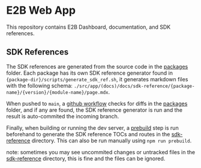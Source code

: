 # E2B Web App

This repository contains E2B Dashboard, documentation, and SDK references.

## SDK References

The SDK references are generated from the source code in the [packages](../../packages) folder.
Each package has its own SDK reference generator found in `{package-dir}/scripts/generate_sdk_ref.sh`, it generates markdown files with the following schema: `./src/app/(docs)/docs/sdk-reference/{package-name}/{version}/{module-name}/page.mdx`.

When pushed to `main`, a [github workflow](../../.github/workflows/generate_sdk_ref.yml) checks for diffs in the [packages](../../packages) folder, and if any are found, the SDK reference generator is run and the result is auto-commited the incoming branch.

Finally, when building or running the dev server, a [prebuild](./prebuild.js) step is run beforehand to generate the SDK reference TOCs and routes in the [sdk-reference](./src/app/(docs)/docs/sdk-reference) directory. This can also be run manually using `npm run prebuild`.

note: sometimes you may see uncommited changes or untracked files in the [sdk-reference](./src/app/(docs)/docs/sdk-reference) directory, this is fine and the files can be ignored.

